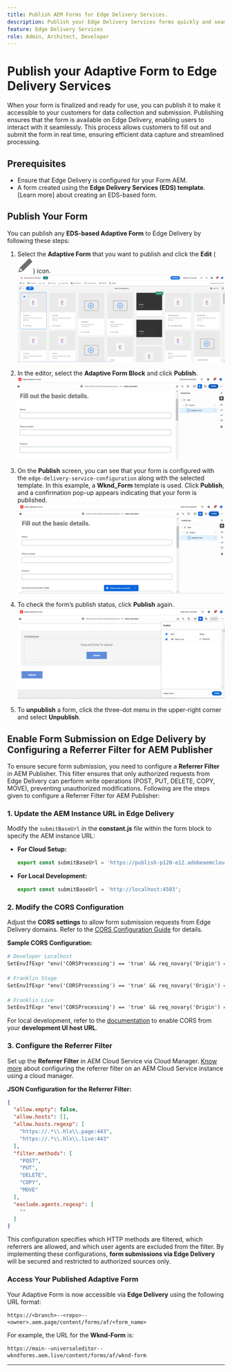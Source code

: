 ```yaml
---
title: Publish AEM Forms for Edge Delivery Services.
description: Publish your Edge Delivery Services forms quickly and seamlessly. 
feature: Edge Delivery Services
role: Admin, Architect, Developer
---
```

# Publish your Adaptive Form to Edge Delivery Services

When your form is finalized and ready for use, you can publish it to make it accessible to your customers for data collection and submission. Publishing ensures that the form is available on Edge Delivery, enabling users to interact with it seamlessly. This process allows customers to fill out and submit the form in real time, ensuring efficient data capture and streamlined processing.

## Prerequisites

* Ensure that Edge Delivery is configured for your Form AEM.
* A form created using the **Edge Delivery Services (EDS) template**. [Learn more] about creating an EDS-based form.

## Publish Your Form

You can publish any **EDS-based Adaptive Form** to Edge Delivery by following these steps:

1. Select the **Adaptive Form** that you want to publish and click the **Edit** (![edit icon](/help/forms/assets/edit.svg)) icon.
   ![Select EDS-Based Form](/help/forms/assets/select-eds-based-form.png)

2. In the editor, select the **Adaptive Form Block** and click **Publish**.
   ![Click Publish](/help/forms/assets/click-publish.png)

3. On the **Publish** screen, you can see that your form is configured with the `edge-delivery-service-configuration` along with the selected template. In this example, a **Wknd_Form** template is used. Click **Publish**, and a confirmation pop-up appears indicating that your form is published.
   ![Publish Success](/help/forms/assets/publish-success.png)

4. To check the form’s publish status, click **Publish** again.
   ![Publish Status](/help/forms/assets/publish-status.png)

5. To **unpublish** a form, click the three-dot menu in the upper-right corner and select **Unpublish**.

## Enable Form Submission on Edge Delivery by Configuring a Referrer Filter for AEM Publisher

To ensure secure form submission, you need to configure a **Referrer Filter** in AEM Publisher. This filter ensures that only authorized requests from Edge Delivery can perform write operations (POST, PUT, DELETE, COPY, MOVE), preventing unauthorized modifications. Following are the steps given to configure a Referrer Filter for AEM Publisher:

### 1. Update the AEM Instance URL in Edge Delivery

Modify the `submitBaseUrl` in the **constant.js** file within the form block to specify the AEM instance URL:

- **For Cloud Setup:**
  ```js
  export const submitBaseUrl = 'https://publish-p120-e12.adobeaemcloud.com';
  ```
- **For Local Development:**
  ```js
  export const submitBaseUrl = 'http://localhost:4503';
  ```

### 2. Modify the CORS Configuration

Adjust the **CORS settings** to allow form submission requests from Edge Delivery domains. Refer to the [CORS Configuration Guide](https://experienceleague.adobe.com/en/docs/experience-manager-learn/getting-started-with-aem-headless/deployments/configurations/cors) for details.

**Sample CORS Configuration:**
```apache
# Developer Localhost
SetEnvIfExpr "env('CORSProcessing') == 'true' && req_novary('Origin') =~ m#(http://localhost(:\d+)?$)#" CORSTrusted=true

# Franklin Stage
SetEnvIfExpr "env('CORSProcessing') == 'true' && req_novary('Origin') =~ m#(https://.*\.hlx\.page$)#" CORSTrusted=true  

# Franklin Live
SetEnvIfExpr "env('CORSProcessing') == 'true' && req_novary('Origin') =~ m#(https://.*\.hlx\.live$)#" CORSTrusted=true
```
For local development, refer to the [documentation](https://experienceleague.adobe.com/en/docs/experience-manager-cloud-service/content/headless/deployment/referrer-filter) to enable CORS from your **development UI host URL**.

### 3. Configure the Referrer Filter

Set up the **Referrer Filter** in AEM Cloud Service via Cloud Manager. [Know more](https://experienceleague.adobe.com/en/docs/experience-manager-learn/foundation/security/understand-cross-origin-resource-sharing) about configuring the referrer filter on an AEM Cloud Service instance using a cloud manager.

**JSON Configuration for the Referrer Filter:**
```json
{
  "allow.empty": false,
  "allow.hosts": [],
  "allow.hosts.regexp": [
    "https://.*\\.hlx\\.page:443",
    "https://.*\\.hlx\\.live:443"
  ],
  "filter.methods": [
    "POST",
    "PUT",
    "DELETE",
    "COPY",
    "MOVE"
  ],
  "exclude.agents.regexp": [
    ""
  ]
}
```

This configuration specifies which HTTP methods are filtered, which referrers are allowed, and which user agents are excluded from the filter. By implementing these configurations, **form submissions via Edge Delivery** will be secured and restricted to authorized sources only.

### Access Your Published Adaptive Form

Your Adaptive Form is now accessible via **Edge Delivery** using the following URL format:

```
https://<branch>--<repo>--<owner>.aem.page/content/forms/af/<form_name>
```

For example, the URL for the **Wknd-Form** is:
```
https://main--universaleditor--wkndforms.aem.live/content/forms/af/wknd-form
```

---


















